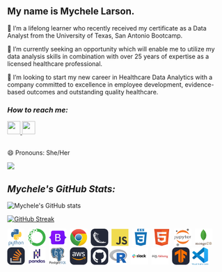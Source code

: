 ## My name is Mychele Larson.

 🔭 I’m a lifelong learner who recently received my certificate as a Data Analyst from the University of Texas, San Antonio Bootcamp.
 
 🌱 I’m currently seeking an opportunity which will enable me to utilize my data analysis skills in combination with over 25 years of expertise as a licensed healthcare professional.
 
 👯 I’m looking to start my new career in Healthcare Data Analytics with a company committed to excellence in employee development, evidence-based outcomes and outstanding quality healthcare. 
 
### *How to reach me:*  
<a href="mailto:mychele.larson@gmail.com">
  <img src="https://cdn1.iconfinder.com/data/icons/google-new-logos-1/32/gmail_new_logo-256.png" width="30" height="30">
</a>
<a href="https://www.linkedin.com/in/mychele-larson">
  <img src="https://cdn2.iconfinder.com/data/icons/social-media-with-original-colors/256/icon-linkedin.png" width="30" height="30">
</a>

<br>
  <br>
  
 😄 Pronouns: She/Her

![](https://view-counter.tobyhagan.com/?user={mychele-larson}&base=EEEC57&accent=6433FF&text=black)

  
## *Mychele's GitHub Stats:*


![Mychele's GitHub stats](https://github-readme-stats.vercel.app/api?username=mychele-larson&theme=shades-of-purple&show_icons=true)

[![GitHub Streak](https://streak-stats.demolab.com/?user=mychele-larson&theme=shades-of-purple&show_icons=true)](https://git.io/streak-stats)


<div>
  <img src="https://github.com/devicons/devicon/blob/master/icons/python/python-original-wordmark.svg" title="Python" alt="Python" width="40" height="40"/>&nbsp;
  <img src="https://github.com/devicons/devicon/blob/master/icons/anaconda/anaconda-original.svg" title="Anaconda" alt="Anaconda" width="40" height="40"/>&nbsp;
  <img src="https://github.com/devicons/devicon/blob/master/icons/bootstrap/bootstrap-original.svg" title="Bootstrap" alt="Bootstrap" width="40" height="40"/>&nbsp;
  <img src="https://github.com/devicons/devicon/blob/master/icons/chrome/chrome-original.svg" title="Chrome" alt="Chrome" width="40" height="40"/>&nbsp;
  <img src="https://github.com/tandpfun/skill-icons/blob/main/icons/Flask-Dark.svg" title="Flask" alt="Flask" width="40" height="40"/>&nbsp;
  <img src="https://github.com/devicons/devicon/blob/master/icons/javascript/javascript-original.svg" title="Javascript" alt="Javascript" width="40" height="40"/>&nbsp;
  <img src="https://github.com/devicons/devicon/blob/master/icons/css3/css3-plain-wordmark.svg"  title="CSS3" alt="CSS" width="40" height="40"/>&nbsp;
  <img src="https://github.com/devicons/devicon/blob/master/icons/html5/html5-original.svg" title="HTML5" alt="HTML" width="40" height="40"/>&nbsp;
  <img src="https://github.com/devicons/devicon/blob/master/icons/jupyter/jupyter-original-wordmark.svg" title="Jupyter" alt="Jupyter" width="40" height="40"/>&nbsp;
  <img src="https://github.com/devicons/devicon/blob/master/icons/mongodb/mongodb-original-wordmark.svg" title="MongoDB" alt="MongoDB" width="40" height="40"/>&nbsp;
  <img src="https://github.com/tandpfun/skill-icons/blob/main/icons/StackOverflow-Dark.svg" title="StackOverflow"  alt="StackOverflow" width="40" height="40"/>&nbsp;
  <img src="https://github.com/devicons/devicon/blob/master/icons/pandas/pandas-original-wordmark.svg" title="Pandas"  alt="Pandas" width="40" height="40"/>&nbsp;
  <img src="https://github.com/devicons/devicon/blob/master/icons/postgresql/postgresql-original-wordmark.svg" title="PostgresSQL" alt="PostgreSQL" width="40" height="40"/>&nbsp;
  <img src="https://github.com/tandpfun/skill-icons/blob/main/icons/AWS-Dark.svg" title="AWS" alt="AWS" width="40" height="40"/>&nbsp;
  <img src="https://github.com/tandpfun/skill-icons/blob/main/icons/Github-Dark.svg" title="GitHub" **alt="GitHub" width="40" height="40"/>
    <img src="https://github.com/devicons/devicon/blob/master/icons/r/r-original.svg" title="R"  alt="R" width="40" height="40"/>&nbsp;
  <img src="https://github.com/devicons/devicon/blob/master/icons/slack/slack-original-wordmark.svg" title="Slack" alt="Slack" width="40" height="40"/>&nbsp;
  <img src="https://github.com/devicons/devicon/blob/master/icons/sqlalchemy/sqlalchemy-original-wordmark.svg" title="SQLAlchemy" alt="SQLAlchemy" width="40" height="40"/>&nbsp;
  <img src="https://github.com/tandpfun/skill-icons/blob/main/icons/TensorFlow-Dark.svg" title="TensorFlow" alt="TensorFlow" width="40" height="40"/>
   <img src="https://github.com/devicons/devicon/blob/master/icons/vscode/vscode-original-wordmark.svg" title="VSCode" alt="VSCode" width="40" height="40"/>&nbsp;
</div>
